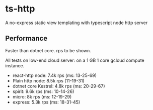 # ts-http
A no-express static view templating with typescript node http server

## Performance

Faster than dotnet core.  rps to be shown.

All tests on low-end cloud server: on a 1 GB 1 core gcloud compute instance.

+ react-http node: 7.4k rps (ms: 13-25-69)
+ Plain http node: 8.5k rps (11-19-31)
+ dotnet core Kestrel: 4.8k rps (ms: 20-29-67)
+ spirit: 9.6k rps (ms: 10-14-26)
+ micro: 8k rps (ms: 12-19-29)
+ express: 5.3k rps (ms: 18-31-45)

